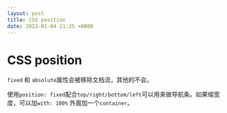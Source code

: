 ```yaml
---
layout: post
title: CSS position
date: 2022-01-04 21:25 +0800
---
```

# CSS position

`fixed` 和 `absolute`属性会被移除文档流，其他的不会。

使用`position: fixed`配合`top/right/bottom/left`可以用来做导航条。如果缩宽度，可以加`with: 100%` 外面加一个`container`。

